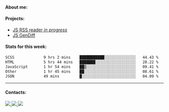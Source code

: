 #### About me:

#### Projects:
- [JS RSS reader *in progress*](https://github.com/GKoil/frontend-project-lvl3)
- [JS GenDiff](https://github.com/GKoil/GenDiff)

#### Stats for this week:
<!--START_SECTION:waka-->

```txt
SCSS             9 hrs 2 mins    ███████████░░░░░░░░░░░░░░   44.43 %
HTML             5 hrs 44 mins   ███████░░░░░░░░░░░░░░░░░░   28.22 %
JavaScript       1 hr 54 mins    ██▒░░░░░░░░░░░░░░░░░░░░░░   09.41 %
Other            1 hr 45 mins    ██░░░░░░░░░░░░░░░░░░░░░░░   08.61 %
JSON             49 mins         █░░░░░░░░░░░░░░░░░░░░░░░░   04.09 %
```

<!--END_SECTION:waka-->
---
#### Contacts:

<a target='_blank' title='LinkedIn' href="https://www.linkedin.com/in/gkoil/">
  <img src="https://img.shields.io/badge/LinkedIn-0077B5?style=for-the-badge&logo=linkedin&logoColor=white" />
</a>
<a target='_blank' title='Telegram' href="https://t.me/gkoil">
  <img src="https://img.shields.io/badge/Telegram-2CA5E0?style=for-the-badge&logo=telegram&logoColor=white" />
</a>
<a target='_blank' title='Gmail' href="mailto: gk.grigorev@gmail.com">
  <img src="https://img.shields.io/badge/Gmail-D14836?style=for-the-badge&logo=gmail&logoColor=white" />
</a>

